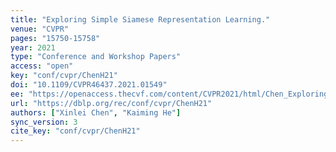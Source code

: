 ```yaml
---
title: "Exploring Simple Siamese Representation Learning."
venue: "CVPR"
pages: "15750-15758"
year: 2021
type: "Conference and Workshop Papers"
access: "open"
key: "conf/cvpr/ChenH21"
doi: "10.1109/CVPR46437.2021.01549"
ee: "https://openaccess.thecvf.com/content/CVPR2021/html/Chen_Exploring_Simple_Siamese_Representation_Learning_CVPR_2021_paper.html"
url: "https://dblp.org/rec/conf/cvpr/ChenH21"
authors: ["Xinlei Chen", "Kaiming He"]
sync_version: 3
cite_key: "conf/cvpr/ChenH21"
---
```

